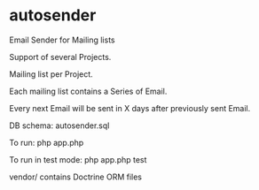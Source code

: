 # autosender
Email Sender for Mailing lists

Support of several Projects.

Mailing list per Project.

Each mailing list contains a Series of Email.

Every next Email will be sent in X days after previously sent Email.


DB schema:
autosender.sql

To run:
php app.php

To run in test mode:
php app.php test


vendor/ contains Doctrine ORM files

